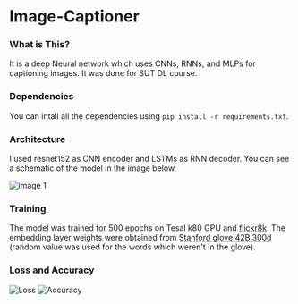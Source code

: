# Image-Captioner

### What is This?
It is a deep Neural network which uses CNNs, RNNs, and MLPs for captioning images. It was done for SUT DL course.

### Dependencies
You can intall all the dependencies using `pip install -r requirements.txt`.

### Architecture

I used resnet152 as CNN encoder and LSTMs as RNN decoder. You can see a schematic of the model in the image below.

![image 1](http://ee.sharif.edu/~amin/static/Deep/captioner_model.png)


### Training

The model was trained for 500 epochs on Tesal k80 GPU and [flickr8k](https://www.kaggle.com/adityajn105/flickr8k). The embedding layer weights were obtained from [Stanford glove.42B.300d](http://nlp.stanford.edu/data/glove.42B.300d.zip) (random value was used for the words which weren't in the glove).

### Loss and Accuracy

![Loss](http://ee.sharif.edu/~amin/static/Deep/captioner_loss.png)
![Accuracy](http://ee.sharif.edu/~amin/static/Deep/captioner_acc.png)

<!-- 
### Some Test Images

| ![image 1](http://ee.sharif.edu/~amin/static/Deep/captioner_1.png)  | ![image 2](http://ee.sharif.edu/~amin/static/Deep/captioner_2.png)|
| ------------- |-------------|
| ![image 3](http://ee.sharif.edu/~amin/static/Deep/captioner_3.png)  | ![image 4](http://ee.sharif.edu/~amin/static/Deep/captioner_4.png)|  -->
